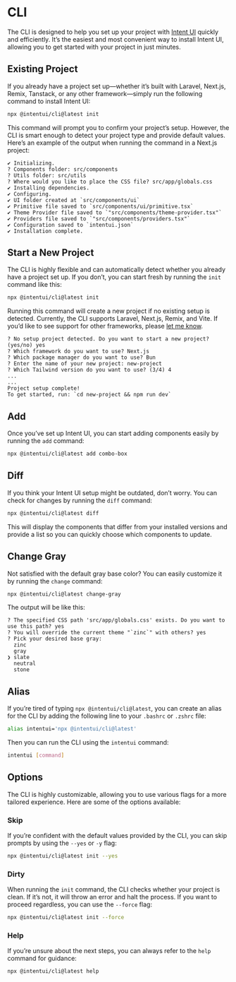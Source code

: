 # CLI
The CLI is designed to help you set up your project with [Intent UI](https://intentui.com) quickly and efficiently. It’s the easiest and most convenient way to install Intent UI, allowing you to get started with your project in just minutes.

## Existing Project
If you already have a project set up—whether it’s built with Laravel, Next.js, Remix, Tanstack, or any other framework—simply run the following command to install Intent UI:
```bash
npx @intentui/cli@latest init
```
This command will prompt you to confirm your project’s setup. However, the CLI is smart enough to detect your project type and provide default values.
Here’s an example of the output when running the command in a Next.js project:
```
✔ Initializing.
? Components folder: src/components
? Utils folder: src/utils
? Where would you like to place the CSS file? src/app/globals.css
✔ Installing dependencies.
✔ Configuring.
✔ UI folder created at `src/components/ui`
✔ Primitive file saved to `src/components/ui/primitive.tsx`
✔ Theme Provider file saved to `"src/components/theme-provider.tsx"`
✔ Providers file saved to `"src/components/providers.tsx"`
✔ Configuration saved to `intentui.json`
✔ Installation complete.
```

## Start a New Project
The CLI is highly flexible and can automatically detect whether you already have a project set up. If you don’t, you can start fresh by running the `init` command like this:
```bash
npx @intentui/cli@latest init
```

Running this command will create a new project if no existing setup is detected. Currently, the CLI supports Laravel, Next.js, Remix, and Vite. If you’d like to see support for other frameworks, please [let me know](https://x.com/irsyadadl).
```
? No setup project detected. Do you want to start a new project? (yes/no) yes
? Which framework do you want to use? Next.js
? Which package manager do you want to use? Bun
? Enter the name of your new project: new-project
? Which Tailwind version do you want to use? (3/4) 4
...
...
Project setup complete!
To get started, run: `cd new-project && npm run dev`
```

## Add
Once you’ve set up Intent UI, you can start adding components easily by running the `add` command:
```bash
npx @intentui/cli@latest add combo-box
```

## Diff
If you think your Intent UI setup might be outdated, don’t worry. You can check for changes by running the `diff` command:
```bash
npx @intentui/cli@latest diff
```

This will display the components that differ from your installed versions and provide a list so you can quickly choose which components to update.

## Change Gray
Not satisfied with the default gray base color? You can easily customize it by running the `change` command:
```bash
npx @intentui/cli@latest change-gray
```

The output will be like this:
```
? The specified CSS path 'src/app/globals.css' exists. Do you want to use this path? yes
? You will override the current theme "`zinc`" with others? yes
? Pick your desired base gray:
  zinc
  gray
❯ slate
  neutral
  stone
```

## Alias
If you’re tired of typing `npx @intentui/cli@latest`, you can create an alias for the CLI by adding the following line to your `.bashrc` or `.zshrc` file:
```bash
alias intentui='npx @intentui/cli@latest'
```
Then you can run the CLI using the `intentui` command:
```bash
intentui [command]
```

## Options
The CLI is highly customizable, allowing you to use various flags for a more tailored experience. Here are some of the options available:

### Skip
If you’re confident with the default values provided by the CLI, you can skip prompts by using the `--yes` or `-y` flag:
```bash
npx @intentui/cli@latest init --yes
```

### Dirty
When running the `init` command, the CLI checks whether your project is clean. If it’s not, it will throw an error and halt the process. If you want to proceed regardless, you can use the `--force` flag:
```bash
npx @intentui/cli@latest init --force
```

### Help
If you’re unsure about the next steps, you can always refer to the `help` command for guidance:
```bash
npx @intentui/cli@latest help
```
